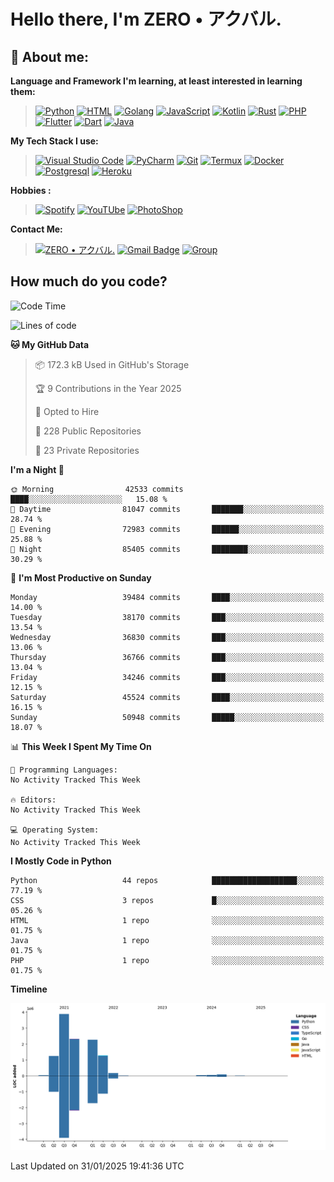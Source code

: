 # **Hello there**, I'm ZERO • アクバル.

## 👦 **About me**:

**Language and Framework I'm learning, at least interested in learning them:**

> [![Python](https://badges.aleen42.com/src/python.svg)](https://python.org)
> [![HTML](https://img.shields.io/badge/-HTML-%232c3e50?style=flat&logo=php)](https://whatwg.org)
> [![Golang](https://badges.aleen42.com/src/golang.svg)](https://golang.org)
> [![JavaScript](https://badges.aleen42.com/src/javascript.svg)](https://nodejs.org)
> [![Kotlin](https://badges.aleen42.com/src/kotlin.svg)](https://kotlinlang.org)
> [![Rust](https://img.shields.io/badge/-rust-%232c3e50?style=flat&logo=rust)](https://rust-lang.org)
> [![PHP](https://img.shields.io/badge/-php-%232c3e50?style=flat&logo=php)](https://www.php.net)
> [![Flutter](https://img.shields.io/badge/-flutter-%232c3e50?style=flat&logo=flutter)](https://flutter.dev)
> [![Dart](https://img.shields.io/badge/-dart-%232c3e50?style=flat&logo=dart)](https://dart.dev)
> [![Java](https://badges.aleen42.com/src/java.svg)](https://www.java.com/en)

**My Tech Stack I use:**

> [![Visual Studio Code](https://badges.aleen42.com/src/visual_studio_code.svg)](https://code.visualstudio.com)
> [![PyCharm](https://img.shields.io/badge/-pycharm-%23007ACC?style=flat&logo=pycharm&logoColor=black&color=black&labelColor=green)](https://www.jetbrains.com/pycharm)
> [![Git](https://img.shields.io/badge/-Git-%23F05032?style=flat&logo=git&logoColor=%23ffffff)](https://git-scm.com)
> [![Termux](https://img.shields.io/badge/-Termux-%232c3e50?style=flat&logo=typescript)](https://termux.com)
> [![Docker](https://badges.aleen42.com/src/docker.svg)](https://www.docker.com/)
> [![Postgresql](https://img.shields.io/badge/-Postgresql-%232c3e50?style=flat&logo=postgresql)](https://postgresql.org)
> [![Heroku](https://img.shields.io/badge/-Heroku-purple?style=flat&logo=heroku)](https://heroku.com)

**Hobbies :**

> [![Spotify](https://badges.aleen42.com/src/spotify.svg)](https://spotify.com)
> [![YouTUbe](https://badges.aleen42.com/src/youtube.svg)](https://spotify.com)
> [![PhotoShop](https://badges.aleen42.com/src/photoshop.svg)](https://www.adobe.com/products/photoshop.html)

**Contact Me:**

> [![ZERO • アクバル.](https://badges.aleen42.com/src/telegram.svg)](https://t.me/Anomaliii)
> [![Gmail Badge](https://img.shields.io/badge/-ryomensukuna83@gmail.com-c14438?style=flat&logo=Gmail&logoColor=white)](https://ryomensukuna83@gmail.com)
> [![Group](https://img.shields.io/badge/dynamic/json?logo=telegram&label=%40RandomAnimeIndonesia&labelColor=282c34&suffix=+members&color=2CA5E0&query=%24.data.totalSubs&url=https%3A%2F%2Fapi.spencerwoo.com%2Fsubstats%2F%3Fsource%3Dtelegram%26queryKey%3DGrup_Anime_Random&longCache=true%22)](https://t.me/Grup_Anime_Random)
 

## **How much do you code?**

<!--START_SECTION:waka-->
![Code Time](http://img.shields.io/badge/Code%20Time-991%20hrs%2053%20mins-blue)

![Lines of code](https://img.shields.io/badge/From%20Hello%20World%20I%27ve%20Written-11.4%20million%20lines%20of%20code-blue)

**🐱 My GitHub Data** 

> 📦 172.3 kB Used in GitHub's Storage 
 > 
> 🏆 9 Contributions in the Year 2025
 > 
> 💼 Opted to Hire
 > 
> 📜 228 Public Repositories 
 > 
> 🔑 23 Private Repositories 
 > 
**I'm a Night 🦉** 

```text
🌞 Morning                42533 commits       ████░░░░░░░░░░░░░░░░░░░░░   15.08 % 
🌆 Daytime                81047 commits       ███████░░░░░░░░░░░░░░░░░░   28.74 % 
🌃 Evening                72983 commits       ██████░░░░░░░░░░░░░░░░░░░   25.88 % 
🌙 Night                  85405 commits       ████████░░░░░░░░░░░░░░░░░   30.29 % 
```
📅 **I'm Most Productive on Sunday** 

```text
Monday                   39484 commits       ████░░░░░░░░░░░░░░░░░░░░░   14.00 % 
Tuesday                  38170 commits       ███░░░░░░░░░░░░░░░░░░░░░░   13.54 % 
Wednesday                36830 commits       ███░░░░░░░░░░░░░░░░░░░░░░   13.06 % 
Thursday                 36766 commits       ███░░░░░░░░░░░░░░░░░░░░░░   13.04 % 
Friday                   34246 commits       ███░░░░░░░░░░░░░░░░░░░░░░   12.15 % 
Saturday                 45524 commits       ████░░░░░░░░░░░░░░░░░░░░░   16.15 % 
Sunday                   50948 commits       █████░░░░░░░░░░░░░░░░░░░░   18.07 % 
```


📊 **This Week I Spent My Time On** 

```text
💬 Programming Languages: 
No Activity Tracked This Week

🔥 Editors: 
No Activity Tracked This Week

💻 Operating System: 
No Activity Tracked This Week
```

**I Mostly Code in Python** 

```text
Python                   44 repos            ███████████████████░░░░░░   77.19 % 
CSS                      3 repos             █░░░░░░░░░░░░░░░░░░░░░░░░   05.26 % 
HTML                     1 repo              ░░░░░░░░░░░░░░░░░░░░░░░░░   01.75 % 
Java                     1 repo              ░░░░░░░░░░░░░░░░░░░░░░░░░   01.75 % 
PHP                      1 repo              ░░░░░░░░░░░░░░░░░░░░░░░░░   01.75 % 
```



**Timeline**

![Lines of Code chart](https://raw.githubusercontent.com/Ryomen-Sukuna/Ryomen-Sukuna/master/assets/bar_graph.png)


 Last Updated on 31/01/2025 19:41:36 UTC
<!--END_SECTION:waka-->
